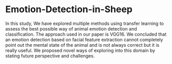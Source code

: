 # Emotion-Detection-in-Sheep
In this study, We have explored multiple methods using transfer learning to assess the best possible way of animal emotion detection and classification. The approach used in our paper is VGG16. We concluded that an emotion detection based on facial feature extraction cannot completely point out the mental state of the animal and is not always correct but it is really useful. We proposed novel ways of exploring into this domain by stating future perspective and challenges.

